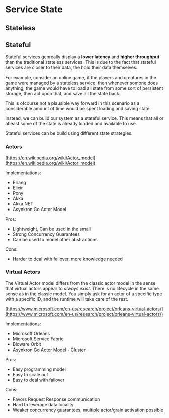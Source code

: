 # Service State

## Stateless



## Stateful

Stateful services genreally display a **lower latency** and **higher throughput**
than the traditional stateless services.
This is due to the fact that stateful services are closer to their data, the hold their data themselves.

For example, consider an online game, if the players and creatures in the game were managed by a stateless service, then whenever somone does anything,
the game would have to load all state from some sort of persistent storage, then act upon that, and save all the state back.

This is ofcourse not a plausible way forward in this scenario as a considerable amount of time would be spent loading and saving state.

Instead, we can build our system as a stateful service.
This means that all or atleast some of the state is already loaded and available to use.

Stateful services can be build using different state strategies.

### Actors


[https://en.wikipedia.org/wiki/Actor_model](https://en.wikipedia.org/wiki/Actor_model)

Implementations:

* Erlang
* Elixir
* Pony
* Akka
* Akka.NET
* Asynkron Go Actor Model

Pros:

* Lightweight, Can be used in the small
* Strong Concurrency Guarantees
* Can be used to model other abstractions

Cons:

* Harder to deal with failover, more knowledge needed


### Virtual Actors

The Virtual Actor model differs from the classic actor model in the sense that virtual actors appear to *always exist*.
There is no lifecycle in the same sense as in the classic model.
You simply ask for an actor of a specific type with a specific ID, and the runtime will take care of the rest.

[https://www.microsoft.com/en-us/research/project/orleans-virtual-actors/](https://www.microsoft.com/en-us/research/project/orleans-virtual-actors/)

Implementations:

* Microsoft Orleans
* Microsoft Service Fabric
* Bioware Orbit
* Asynkron Go Actor Model - Cluster

Pros:

* Easy programming model
* Easy to scale out
* Easy to deal with failover

Cons:

* Favors Request Response communication
* Hard to leverage data locality
* Weaker concurrency guarantees, multiple actor/grain activation possible


